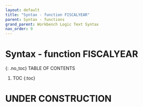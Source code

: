 ```yaml
---
layout: default
title: "Syntax - function FISCALYEAR"
parent: Syntax - functions
grand_parent: Workbench Logic Text Syntax
nav_order: 9
---
```

# Syntax - function FISCALYEAR
{: .no_toc}
TABLE OF CONTENTS 
1. TOC
{:toc}  
 
# UNDER CONSTRUCTION
